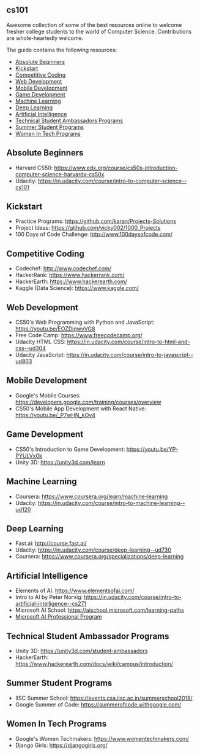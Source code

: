 ## cs101
Awesome collection of some of the best resources online to welcome fresher college students to the world of Computer Science. Contributions are whole-heartedly welcome.  

The guide contains the following resources:
* [Absolute Beginners](#competitive-coding)
* [Kickstart](#kickstart)
* [Competitive Coding](#competitive-coding)
* [Web Development](#web-development)
* [Mobile Development](#mobile-development)
* [Game Development](#game-development)
* [Machine Learning](#machine-learning)
* [Deep Learning](#deep-learning)
* [Artificial Intelligence](#artificial-intelligece)
* [Technical Student Ambassadors Programs](#technical-student-ambassador-programs)
* [Summer Student Programs](#summer-student-programs)
* [Women In Tech Programs](#women-in-tech-programs)

## Absolute Beginners
* Harvard CS50: <https://www.edx.org/course/cs50s-introduction-computer-science-harvardx-cs50x>
* Udacity: <https://in.udacity.com/course/intro-to-computer-science--cs101>

## Kickstart
* Practice Programs: <https://github.com/karan/Projects-Solutions>
* Project Ideas: <https://github.com/vicky002/1000_Projects>
* 100 Days of Code Challenge: <http://www.100daysofcode.com/>

## Competitive Coding
* Codechef: <http://www.codechef.com/>
* HackerRank: <https://www.hackerrank.com/>
* HackerEarth: <https://www.hackerearth.com/>
* Kaggle (Data Science): <https://www.kaggle.com/>

## Web Development
* CS50's Web Programming with Python and JavaScript: <https://youtu.be/EOZDjqwvVG8>
* Free Code Camp: <https://www.freecodecamp.org/>
* Udacity HTML CSS: <https://in.udacity.com/course/intro-to-html-and-css--ud304>
* Udacity JavaScript: <https://in.udacity.com/course/intro-to-javascript--ud803>

## Mobile Development
* Google's Mobile Courses: <https://developers.google.com/training/courses/overview>
* CS50's Mobile App Development with React Native: <https://youtu.be/_P7wHN_kOv4>

## Game Development
* CS50's Introduction to Game Development: <https://youtu.be/YP-PYULVx0k>
* Unity 3D: <https://unity3d.com/learn>

## Machine Learning
* Coursera: <https://www.coursera.org/learn/machine-learning>
* Udacity: <https://in.udacity.com/course/intro-to-machine-learning--ud120>

## Deep Learning
* Fast.ai: <http://course.fast.ai/>
* Udacity: <https://in.udacity.com/course/deep-learning--ud730>
* Coursera: <https://www.coursera.org/specializations/deep-learning>

## Artificial Intelligence
* Elements of AI: <https://www.elementsofai.com/>
* Intro to AI by Peter Norvig: <https://in.udacity.com/course/intro-to-artificial-intelligence--cs271>
* Microsoft AI School: <https://aischool.microsoft.com/learning-paths>
* [Microsoft AI Professional Program](https://academy.microsoft.com/en-us/professional-program/tracks/artificial-intelligence/)

## Technical Student Ambassador Programs
* Unity 3D: <https://unity3d.com/student-ambassadors>
* HackerEarth: <https://www.hackerearth.com/docs/wiki/campus/introduction/>

## Summer Student Programs
* IISC Summer School: <https://events.csa.iisc.ac.in/summerschool2018/>
* Google Summer of Code: <https://summerofcode.withgoogle.com/>

## Women In Tech Programs
* Google's Women Techmakers: <https://www.womentechmakers.com/>
* Django Girls: <https://djangogirls.org/>
